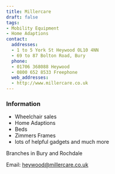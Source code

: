 ```yaml
---
title: Millercare
draft: false
tags:
- Mobility Equipment
- Home Adaptions
contact:
  addresses:
  - 1 to 5 York St Heywood OL10 4NN
  - 69 to 87 Bolton Road, Bury
  phone:
  - 01706 368088 Heywood
  - 0800 652 8533 Freephone
  web_addresses:
  - http://www.millercare.co.uk
---
```


### Information
- Wheelchair sales  
- Home Adaptions  
- Beds  
- Zimmers Frames  
- lots of helpful gadgets and much more  

Branches in Bury and Rochdale  

Email: heywood@millercare.co.uk

